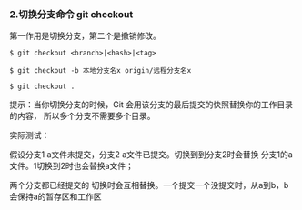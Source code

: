 ### 2.切换分支命令 git checkout

第一作用是切换分支，第二个是撤销修改。

```text
$ git checkout <branch>|<hash>|<tag>

$ git checkout -b 本地分支名x origin/远程分支名x

$ git checkout .
```

  
提示：当你切换分支的时候，Git 会用该分支的最后提交的快照替换你的工作目录的内容， 所以多个分支不需要多个目录。

实际测试：

假设分支1 a文件未提交，分支2 a文件已提交。切换到到分支2时会替换 分支1的a文件。1切换到2时也会替换a文件；

两个分支都已经提交的 切换时会互相替换。一个提交一个没提交时，从a到b，b会保持a的暂存区和工作区